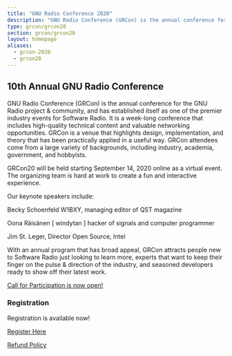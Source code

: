 ```yaml
---
title: "GNU Radio Conference 2020"
description: "GNU Radio Conference (GRCon) is the annual conference for the GNU Radio project & community, and has established itself as one of the premier industry events for Software Radio."
type: grcon/grcon20
section: grcon/grcon20
layout: homepage
aliases:
  - grcon-2020
  - grcon20
---
```


## 10th Annual GNU Radio Conference

GNU Radio Conference (GRCon) is the annual conference for the GNU Radio project & community, and has
established itself as one of the premier industry events for Software Radio. It
is a week-long conference that includes high-quality technical content and
valuable networking opportunities. GRCon is a venue that highlights design,
implementation, and theory that has been practically applied in a useful way.
GRCon attendees come from a large variety of backgrounds, including industry,
academia, government, and hobbyists.

GRCon20 will be held starting September 14, 2020 online as a virtual event. The organizing team is hard at
work to create a fun and interactive experience. 

Our keynote speakers include:

Becky Schoenfeld W1BXY, managing editor of QST magazine 

Oona Räisänen [ windytan ] hacker of signals and computer programmer 

Jim St. Leger, Director Open Source, Intel

With an annual program that has broad appeal, GRCon attracts people new to
Software Radio just looking to learn more, experts that want to keep their finger
on the pulse & direction of the industry, and seasoned developers ready to show
off their latest work.

[Call for Participation is now open!](submit)

### Registration

Registration is available now!

[Register Here](https://tickets.gnuradio.org/grcon20/)

[Refund Policy](refunds)
